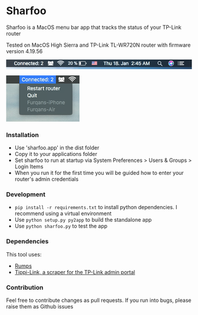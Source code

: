 # Sharfoo
Sharfoo is a MacOS menu bar app that tracks the status of your TP-Link router

Tested on MacOS High Sierra and TP-Link TL-WR720N router with firmware version 4.19.56

![Screenshot - Menu](screenshots/ss1.png)

![Screenshot - Clicked](screenshots/ss2.png)

### Installation
- Use 'sharfoo.app' in the dist folder
- Copy it to your applications folder
- Set sharfoo to run at startup via System Preferences > Users &amp; Groups > Login Items
- When you run it for the first time you will be guided how to enter your router's admin credentials

### Development
- `pip install -r requirements.txt` to install python dependencies. I recommend using a virtual environment
- Use `python setup.py py2app` to build the standalone app
- Use `python sharfoo.py` to test the app

### Dependencies
This tool uses:
- [Rumps](https://github.com/jaredks/rumps)
- [Tippi-Link, a scraper for the TP-Link admin portal](https://github.com/furqan-shakoor/tippi-link)


### Contribution
Feel free to contribute changes as pull requests. If you run into bugs, please raise them as Github issues
